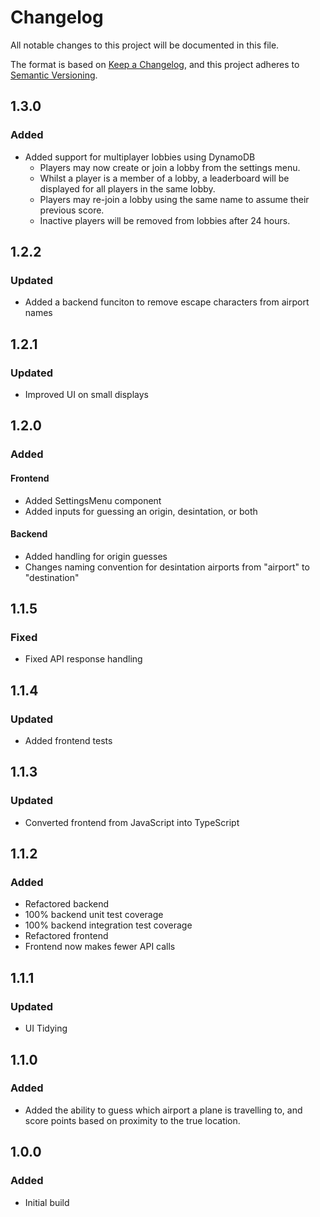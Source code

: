# Changelog

All notable changes to this project will be documented in this file.

The format is based on [Keep a Changelog](https://keepachangelog.com/en/1.0.0/),
and this project adheres to [Semantic Versioning](https://semver.org/).

## 1.3.0

### Added

- Added support for multiplayer lobbies using DynamoDB
    - Players may now create or join a lobby from the settings menu.
    - Whilst a player is a member of a lobby, a leaderboard will be displayed for all players in the same lobby.
    - Players may re-join a lobby using the same name to assume their previous score.
    - Inactive players will be removed from lobbies after 24 hours.

## 1.2.2

### Updated

- Added a backend funciton to remove escape characters from airport names

## 1.2.1

### Updated

- Improved UI on small displays

## 1.2.0

### Added

#### Frontend

- Added SettingsMenu component
- Added inputs for guessing an origin, desintation, or both

#### Backend

- Added handling for origin guesses
- Changes naming convention for desintation airports from "airport" to "destination"

## 1.1.5

### Fixed

- Fixed API response handling

## 1.1.4

### Updated

- Added frontend tests

## 1.1.3

### Updated

- Converted frontend from JavaScript into TypeScript

## 1.1.2

### Added

- Refactored backend
- 100% backend unit test coverage
- 100% backend integration test coverage
- Refactored frontend
- Frontend now makes fewer API calls

## 1.1.1

### Updated

- UI Tidying

## 1.1.0

### Added

- Added the ability to guess which airport a plane is travelling to, and score points based on proximity to the true location.

## 1.0.0

### Added

- Initial build
